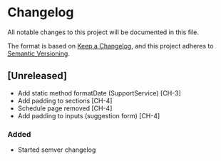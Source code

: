 # Changelog

All notable changes to this project will be documented in this file.

The format is based on [Keep a Changelog](https://keepachangelog.com/en/1.0.0/),
and this project adheres to [Semantic Versioning](https://semver.org/spec/v2.0.0.html).

## [Unreleased]

- Add static method formatDate (SupportService) [CH-3]
- Add padding to sections [CH-4]
- Schedule page removed [CH-4]
- Add padding to inputs (suggestion form) [CH-4]

### Added

- Started semver changelog
